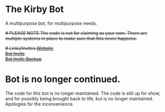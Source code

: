 # The Kirby Bot
A multipurpose bot, for multipurpose needs.

~~# PLEASE NOTE
The code is not for claiming as your own. There are multiple systems in place to make sure that this never happens.~~


~~# Links/Invites
[Website](https://thekirbybot.xyz)   
[Bot Invite](https://thekirbybot.xyz/invite)   
[Bot Invite Backup](https://discordapp.com/oauth2/authorize?client_id=508268149561360404&permissions=204811351&scope=bot)~~

# Bot is no longer continued.
The code for this bot is no longer maintained. The code is still up for show, and for possibly being brought back to life, but is no longer maintained.
Apologies for the inconvenience.
